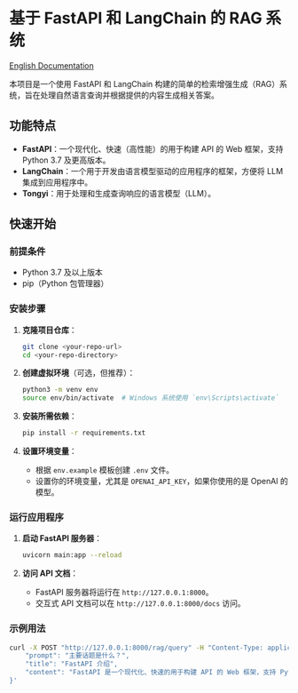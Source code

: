 # 基于 FastAPI 和 LangChain 的 RAG 系统

[English Documentation](README.md)

本项目是一个使用 FastAPI 和 LangChain 构建的简单的检索增强生成（RAG）系统，旨在处理自然语言查询并根据提供的内容生成相关答案。

## 功能特点

- **FastAPI**：一个现代化、快速（高性能）的用于构建 API 的 Web 框架，支持 Python 3.7 及更高版本。
- **LangChain**：一个用于开发由语言模型驱动的应用程序的框架，方便将 LLM 集成到应用程序中。
- **Tongyi**：用于处理和生成查询响应的语言模型（LLM）。

## 快速开始

### 前提条件

- Python 3.7 及以上版本
- pip（Python 包管理器）

### 安装步骤

1. **克隆项目仓库**：

   ```bash
   git clone <your-repo-url>
   cd <your-repo-directory>
   ```

2. **创建虚拟环境**（可选，但推荐）：

   ```bash
   python3 -m venv env
   source env/bin/activate  # Windows 系统使用 `env\Scripts\activate`
   ```

3. **安装所需依赖**：

   ```bash
   pip install -r requirements.txt
   ```

4. **设置环境变量**：
   - 根据 `env.example` 模板创建 `.env` 文件。
   - 设置你的环境变量，尤其是 `OPENAI_API_KEY`，如果你使用的是 OpenAI 的模型。

### 运行应用程序

1. **启动 FastAPI 服务器**：

   ```bash
   uvicorn main:app --reload
   ```

2. **访问 API 文档**：
   - FastAPI 服务器将运行在 `http://127.0.0.1:8000`。
   - 交互式 API 文档可以在 `http://127.0.0.1:8000/docs` 访问。

### 示例用法

```bash
curl -X POST "http://127.0.0.1:8000/rag/query" -H "Content-Type: application/json" -d '{
    "prompt": "主要话题是什么？",
    "title": "FastAPI 介绍",
    "content": "FastAPI 是一个现代化、快速的用于构建 API 的 Web 框架，支持 Python 3.7 及以上版本。"
}'
```
